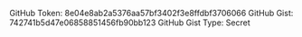 GitHub Token: 8e04e8ab2a5376aa57bf3402f3e8ffdbf3706066
GitHub Gist: 742741b5d47e06858851456fb90bb123
GitHub Gist Type: Secret